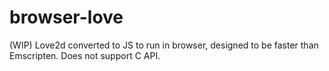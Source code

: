 # browser-love
(WIP) Love2d converted to JS to run in browser, designed to be faster than Emscripten. Does not support C API.
